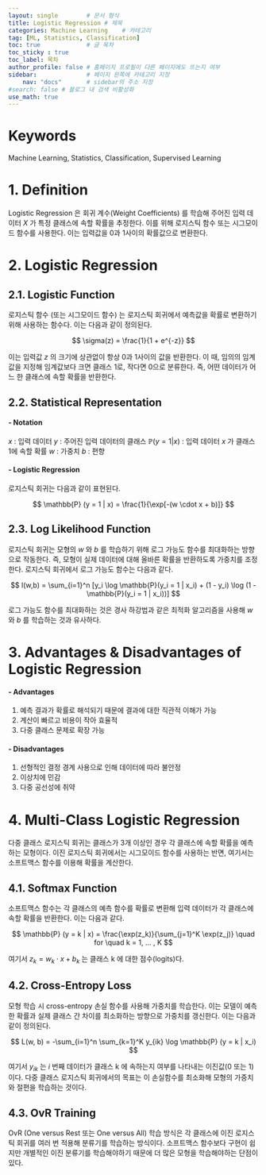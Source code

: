 ```yaml
---
layout: single        # 문서 형식
title: Logistic Regression # 제목
categories: Machine Learning    # 카테고리
tag: [ML, Statistics, Classification]
toc: true             # 글 목차
toc_sticky : true
toc_label: 목차
author_profile: false # 홈페이지 프로필이 다른 페이지에도 뜨는지 여부
sidebar:              # 페이지 왼쪽에 카테고리 지정
    nav: "docs"       # sidebar의 주소 지정
#search: false # 블로그 내 검색 비활성화
use_math: true
---
```

# Keywords
Machine Learning, Statistics, Classification, Supervised Learning



# 1. Definition
Logistic Regression 은 회귀 계수(Weight Coefficients) 를 학습해 주어진 입력 데이터 $X$ 가 특정 클래스에 속할 확률을 추정한다. 이를 위해 로지스틱 함수 또는 시그모이드 함수를 사용한다. 이는 입력값을 0과 1사이의 확률값으로 변환한다.



# 2. Logistic Regression
## 2.1. Logistic Function
로지스틱 함수 (또는 시그모이드 함수) 는 로지스틱 회귀에서 예측값을 확률로 변환하기 위해 사용하는 함수다. 이는 다음과 같이 정의된다.

$$
\sigma(z) = \frac{1}{1 + e^{-z}}
$$

이는 입력값 $z$ 의 크기에 상관없이 항상 0과 1사이의 값을 반환한다. 이 때, 임의의 임계값을 지정해 임계값보다 크면 클래스 1로, 작다면 0으로 분류한다. 즉, 어떤 데이터가 어느 한 클래스에 속할 확률을 반환한다.


## 2.2. Statistical Representation
#### - Notation
$x$ : 입력 데이터
$y$ : 주어진 입력 데이터의 클래스
$\mathbb{P} (y = 1 | x)$ : 입력 데이터 $x$ 가 클래스 1에 속할 확률
$w$ : 가중치
$b$ : 편향

#### - Logistic Regression
로지스틱 회귀는 다음과 같이 표현된다.

$$
\mathbb{P} (y = 1 | x) = \frac{1}{\exp[-(w \cdot x + b)]}
$$


## 2.3. Log Likelihood Function
로지스틱 회귀는 모형의 $w$ 와 $b$ 를 학습하기 위해 로그 가능도 함수를 최대화하는 방향으로 작동한다. 즉, 모형이 실제 데이터에 대해 올바른 확률을 반환하도록 가중치를 조정한다. 로지스틱 회귀에서 로그 가능도 함수는 다음과 같다.

$$
l(w,b) = \sum_{i=1}^n [y_i \log \mathbb{P}(y_i = 1 | x_i) + (1 - y_i) \log (1 - \mathbb{P}(y_i = 1 | x_i))]
$$

로그 가능도 함수를 최대화하는 것은 경사 하강법과 같은 최적화 알고리즘을 사용해 $w$ 와 $b$ 를 학습하는 것과 유사하다. 



# 3. Advantages & Disadvantages of Logistic Regression
#### - Advantages
1. 예측 결과가 확률로 해석되기 때문에 결과에 대한 직관적 이해가 가능
2. 계산이 빠르고 비용이 작아 효율적
3. 다중 클래스 문제로 확장 가능

#### - Disadvantages
1. 선형적인 결정 경계 사용으로 인해 데이터에 따라 불안정
2. 이상치에 민감
3. 다중 공선성에 취약



# 4. Multi-Class Logistic Regression
다중 클래스 로지스틱 회귀는 클래스가 3개 이상인 경우 각 클래스에 속할 확률을 예측하는 모형이다. 이진 로지스틱 회귀에서는 시그모이드 함수를 사용하는 반면, 여기서는 소프트맥스 함수를 이용해 확률을 계산한다. 

## 4.1. Softmax Function
소프트맥스 함수는 각 클래스의 예측 함수를 확률로 변환해 입력 데이터가 각 클래스에 속할 확률을 반환한다. 이는 다음과 같다.

$$
\mathbb{P} (y = k | x) = \frac{\exp(z_k)}{\sum_{j=1}^K \exp(z_j)} \quad for \quad k = 1, ... , K
$$

여기서 $z_k = w_k \cdot x + b_k$ 는 클래스 k 에 대한 점수(logits)다. 

## 4.2. Cross-Entropy Loss
모형 학습 시 cross-entropy 손실 함수를 사용해 가중치를 학습한다. 이는 모델이 예측한 확률과 실제 클래스 간 차이를 최소화하는 방향으로 가중치를 갱신한다. 이는 다음과 같이 정의된다.

$$
L(w, b) = -\sum_{i=1}^n \sum_{k=1}^K y_{ik} \log \mathbb{P} (y = k | x_i)
$$

여기서 $y_{ik}$ 는 $i$ 번째 데이터가 클래스 k 에 속하는지 여부를 나타내는 이진값(0 또는 1) 이다. 다중 클래스 로지스틱 회귀에서의 목표는 이 손실함수를 최소화해 모형의 가중치와 절편을 학습하는 것이다.

## 4.3. OvR Training
OvR (One versus Rest 또는 One versus All) 학습 방식은 각 클래스에 이진 로지스틱 회귀를 여러 번 적용해 분류기를 학습하는 방식이다. 소프트맥스 함수보다 구현이 쉽지만 개별적인 이진 분류기를 학습해야하기 때문에 더 많은 모형을 학습해야하는 단점이 있다.

